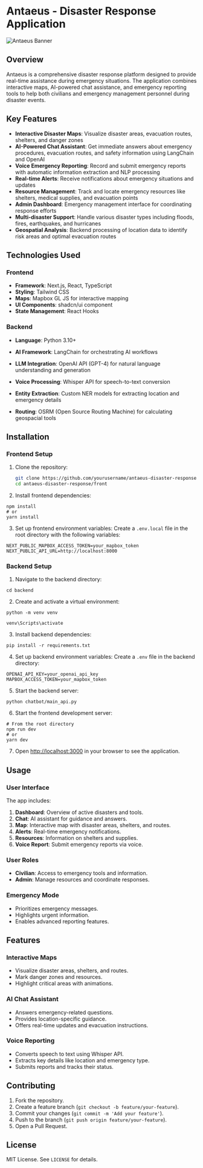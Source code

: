 # Antaeus - Disaster Response Application

![Antaeus Banner](LOGO.png)

## Overview

Antaeus is a comprehensive disaster response platform designed to provide real-time assistance during emergency situations. The application combines interactive maps, AI-powered chat assistance, and emergency reporting tools to help both civilians and emergency management personnel during disaster events.

## Key Features

- **Interactive Disaster Maps**: Visualize disaster areas, evacuation routes, shelters, and danger zones
- **AI-Powered Chat Assistant**: Get immediate answers about emergency procedures, evacuation routes, and safety information using LangChain and OpenAI
- **Voice Emergency Reporting**: Record and submit emergency reports with automatic information extraction and NLP processing
- **Real-time Alerts**: Receive notifications about emergency situations and updates
- **Resource Management**: Track and locate emergency resources like shelters, medical supplies, and evacuation points
- **Admin Dashboard**: Emergency management interface for coordinating response efforts
- **Multi-disaster Support**: Handle various disaster types including floods, fires, earthquakes, and hurricanes
- **Geospatial Analysis**: Backend processing of location data to identify risk areas and optimal evacuation routes

## Technologies Used

### Frontend
- **Framework**: Next.js, React, TypeScript
- **Styling**: Tailwind CSS
- **Maps**: Mapbox GL JS for interactive mapping
- **UI Components**: shadcn/ui component 
- **State Management**: React Hooks

### Backend
- **Language**: Python 3.10+
- **AI Framework**: LangChain for orchestrating AI workflows
- **LLM Integration**: OpenAI API (GPT-4) for natural language understanding and generation

- **Voice Processing**: Whisper API for speech-to-text conversion
- **Entity Extraction**: Custom NER models for extracting location and emergency details
- **Routing**: OSRM (Open Source Routing Machine) for calculating geospacial tools

## Installation


### Frontend Setup

1. Clone the repository:
   ```bash
   git clone https://github.com/yourusername/antaeus-disaster-response.git
   cd antaeus-disaster-response/front
2. Install frontend dependencies:

```shellscript
npm install
# or
yarn install
```


3. Set up frontend environment variables:
Create a `.env.local` file in the root directory with the following variables:

```plaintext
NEXT_PUBLIC_MAPBOX_ACCESS_TOKEN=your_mapbox_token
NEXT_PUBLIC_API_URL=http://localhost:8000
```




### Backend Setup

1. Navigate to the backend directory:

```shellscript
cd backend
```


2. Create and activate a virtual environment:

```shellscript
python -m venv venv

venv\Scripts\activate

```


3. Install backend dependencies:

```shellscript
pip install -r requirements.txt
```


4. Set up backend environment variables:
Create a `.env` file in the backend directory:

```plaintext
OPENAI_API_KEY=your_openai_api_key
MAPBOX_ACCESS_TOKEN=your_mapbox_token
```


5. Start the backend server:

```shellscript
python chatbot/main_api.py
```


6. Start the frontend development server:

```shellscript
# From the root directory
npm run dev
# or
yarn dev
```


7. Open [http://localhost:3000](http://localhost:3000) in your browser to see the application.

## Usage

### User Interface

The app includes:

1. **Dashboard**: Overview of active disasters and tools.
2. **Chat**: AI assistant for guidance and answers.
3. **Map**: Interactive map with disaster areas, shelters, and routes.
4. **Alerts**: Real-time emergency notifications.
5. **Resources**: Information on shelters and supplies.
6. **Voice Report**: Submit emergency reports via voice.

### User Roles

- **Civilian**: Access to emergency tools and information.
- **Admin**: Manage resources and coordinate responses.

### Emergency Mode

- Prioritizes emergency messages.
- Highlights urgent information.
- Enables advanced reporting features.

## Features

### Interactive Maps

- Visualize disaster areas, shelters, and routes.
- Mark danger zones and resources.
- Highlight critical areas with animations.

### AI Chat Assistant

- Answers emergency-related questions.
- Provides location-specific guidance.
- Offers real-time updates and evacuation instructions.

### Voice Reporting

- Converts speech to text using Whisper API.
- Extracts key details like location and emergency type.
- Submits reports and tracks their status.

## Contributing

1. Fork the repository.
2. Create a feature branch (`git checkout -b feature/your-feature`).
3. Commit your changes (`git commit -m 'Add your feature'`).
4. Push to the branch (`git push origin feature/your-feature`).
5. Open a Pull Request.

## License

MIT License. See `LICENSE` for details.


